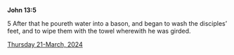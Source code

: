 **John 13:5**

5 After that he poureth water into a bason, and began to wash the disciples’ feet, and to wipe them with the towel wherewith he was girded.

[Thursday 21-March, 2024](https://getbible.life/kjv/John/13/5)
